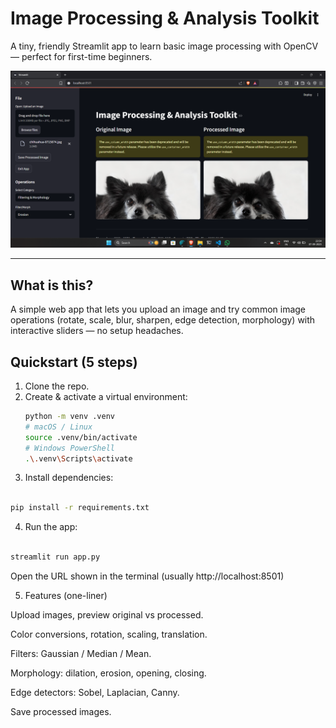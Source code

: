 # Image Processing & Analysis Toolkit

A tiny, friendly Streamlit app to learn basic image processing with OpenCV — perfect for first-time beginners.

![App screenshot](image.png)

---

## What is this?
A simple web app that lets you upload an image and try common image operations (rotate, scale, blur, sharpen, edge detection, morphology) with interactive sliders — no setup headaches.

## Quickstart (5 steps)
1. Clone the repo.  
2. Create & activate a virtual environment:
   ```bash
   python -m venv .venv
   # macOS / Linux
   source .venv/bin/activate
   # Windows PowerShell
   .\.venv\Scripts\activate
   
3. Install dependencies:
```bash

pip install -r requirements.txt

```

4. Run the app:

```bash

streamlit run app.py
```

Open the URL shown in the terminal (usually http://localhost:8501)


5. Features (one-liner)

Upload images, preview original vs processed.

Color conversions, rotation, scaling, translation.

Filters: Gaussian / Median / Mean.

Morphology: dilation, erosion, opening, closing.

Edge detectors: Sobel, Laplacian, Canny.

Save processed images.
